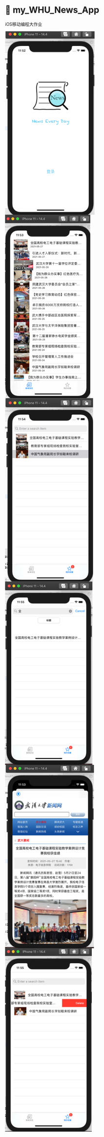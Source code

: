 # 📰 my_WHU_News_App 
iOS移动编程大作业 

<div style="display:grid;">  
<img src="https://github.com/Vitap7/myNewsApp_iOS/blob/main/output/login.png" height="600px" title="登录页">

<img src="https://github.com/Vitap7/myNewsApp_iOS/blob/main/output/view.png" height="600px" title="新闻首页">

<img src="https://github.com/Vitap7/myNewsApp_iOS/blob/main/output/star.png" height="600px" title="我的收藏">

<img src="https://github.com/Vitap7/myNewsApp_iOS/blob/main/output/search.png" height="600px" title="搜索已收藏的新闻">

<img src="https://github.com/Vitap7/myNewsApp_iOS/blob/main/output/detail.png" height="600px" title="新闻详细内容">

<img src="https://github.com/Vitap7/myNewsApp_iOS/blob/main/output/delete.png" height="600px" title="删除已新闻">
</div>
